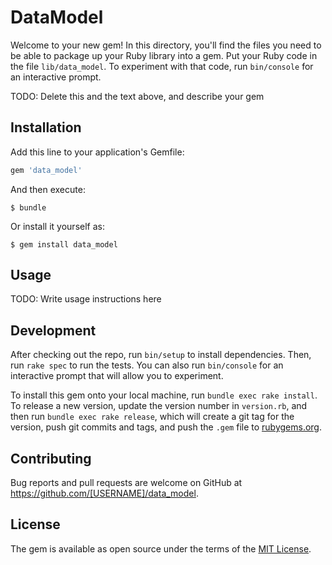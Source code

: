 # DataModel

Welcome to your new gem! In this directory, you'll find the files you need to be able to package up your Ruby library into a gem. Put your Ruby code in the file `lib/data_model`. To experiment with that code, run `bin/console` for an interactive prompt.

TODO: Delete this and the text above, and describe your gem

## Installation

Add this line to your application's Gemfile:

```ruby
gem 'data_model'
```

And then execute:

    $ bundle

Or install it yourself as:

    $ gem install data_model

## Usage

TODO: Write usage instructions here

## Development

After checking out the repo, run `bin/setup` to install dependencies. Then, run `rake spec` to run the tests. You can also run `bin/console` for an interactive prompt that will allow you to experiment.

To install this gem onto your local machine, run `bundle exec rake install`. To release a new version, update the version number in `version.rb`, and then run `bundle exec rake release`, which will create a git tag for the version, push git commits and tags, and push the `.gem` file to [rubygems.org](https://rubygems.org).

## Contributing

Bug reports and pull requests are welcome on GitHub at https://github.com/[USERNAME]/data_model.

## License

The gem is available as open source under the terms of the [MIT License](https://opensource.org/licenses/MIT).
